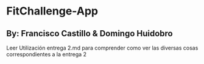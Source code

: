 # FitChallenge-App
## By: Francisco Castillo & Domingo Huidobro

Leer Utilización entrega 2.md para comprender como ver las diversas cosas correspondientes a la entrega 2